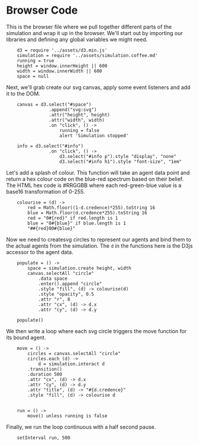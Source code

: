 # Browser Code

This is the browser file where we pull together different parts of the simulation and wrap it up in the browser.  We'll start out by importing our libraries and defining any global variables we might need.


		d3 = require '../assets/d3.min.js'
		simulation = require '../assets/simulation.coffee.md'
		running = true
		height = window.innerHeight || 600
		width = window.innerWidth || 600
		space = null



Next, we'll grab create our svg canvas, apply some event listeners and add it to the DOM.


		canvas = d3.select("#space")
					.append("svg:svg")
					.attr("height", height)
					.attr("width", width)
					.on "click", () ->
						running = false
						alert 'Simulation stopped'

		info = d3.select("#info")
					.on "click", () ->
						d3.select("#info p").style "display", "none"
						d3.select("#info h1").style "font-size", "1em"


Let's add a splash of colour.  This function will take an agent data point and return a hex colour code on the blue-red spectrum based on their belief.  The HTML hex code is #RRGGBB where each red-green-blue value is a base16 transformation of 0-255.


		colourise = (d) ->
			red = Math.floor((1-d.credence)*255).toString 16
			blue = Math.floor(d.credence*255).toString 16
			red = "0#{red}" if red.length is 1
			blue = "0#{blue}" if blue.length is 1 
			"##{red}00#{blue}"


Now we need to createsvg circles to represent our agents and bind them to the actual agents from the simulation.  The `d` in the functions here is the D3js accessor to the agent data.

	
		populate = () ->
			space = simulation.create height, width
			canvas.selectAll "circle"
				.data space
				.enter().append "circle"
				.style "fill", (d) -> colourise(d)
				.style "opacity", 0.5
				.attr "r", 8
				.attr "cx", (d) -> d.x
				.attr "cy", (d) -> d.y

		populate()


We then write a loop where each svg circle triggers the move function for its bound agent.  


		move = () ->
			circles = canvas.selectAll "circle"
			circles.each (d) ->
				d = simulation.interact d
			.transition()
			.duration 500
			.attr "cx", (d) -> d.x
			.attr "cy", (d) -> d.y
			.attr "title", (d) -> "#{d.credence}"
			.style "fill", (d) -> colourise d
		

		run = () ->
			move() unless running is false


Finally, we run the loop continuous with a half second pause.


		setInterval run, 500